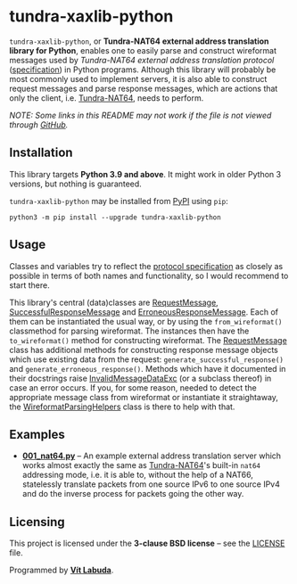 <!--
Copyright (c) 2022 Vít Labuda. All rights reserved.

Redistribution and use in source and binary forms, with or without modification, are permitted provided that the
following conditions are met:
 1. Redistributions of source code must retain the above copyright notice, this list of conditions and the following
    disclaimer.
 2. Redistributions in binary form must reproduce the above copyright notice, this list of conditions and the
    following disclaimer in the documentation and/or other materials provided with the distribution.
 3. Neither the name of the copyright holder nor the names of its contributors may be used to endorse or promote
    products derived from this software without specific prior written permission.

THIS SOFTWARE IS PROVIDED BY THE COPYRIGHT HOLDERS AND CONTRIBUTORS "AS IS" AND ANY EXPRESS OR IMPLIED WARRANTIES,
INCLUDING, BUT NOT LIMITED TO, THE IMPLIED WARRANTIES OF MERCHANTABILITY AND FITNESS FOR A PARTICULAR PURPOSE ARE
DISCLAIMED. IN NO EVENT SHALL THE COPYRIGHT HOLDER OR CONTRIBUTORS BE LIABLE FOR ANY DIRECT, INDIRECT, INCIDENTAL,
SPECIAL, EXEMPLARY, OR CONSEQUENTIAL DAMAGES (INCLUDING, BUT NOT LIMITED TO, PROCUREMENT OF SUBSTITUTE GOODS OR
SERVICES; LOSS OF USE, DATA, OR PROFITS; OR BUSINESS INTERRUPTION) HOWEVER CAUSED AND ON ANY THEORY OF LIABILITY,
WHETHER IN CONTRACT, STRICT LIABILITY, OR TORT (INCLUDING NEGLIGENCE OR OTHERWISE) ARISING IN ANY WAY OUT OF THE USE
OF THIS SOFTWARE, EVEN IF ADVISED OF THE POSSIBILITY OF SUCH DAMAGE.
-->

# tundra-xaxlib-python
`tundra-xaxlib-python`, or **Tundra-NAT64 external address translation library for Python**, enables one to easily 
parse and construct wireformat messages used by _Tundra-NAT64 external address translation protocol_
([specification](https://github.com/vitlabuda/tundra-nat64/blob/main/external_addr_xlat/EXTERNAL-ADDR-XLAT-PROTOCOL.md))
in Python programs. Although this library will probably be most commonly used to implement servers, it is also
able to construct request messages and parse response messages, which are actions that only the client, i.e.
[Tundra-NAT64](https://github.com/vitlabuda/tundra-nat64), needs to perform.

_NOTE: Some links in this README may not work if the file is not viewed through 
[GitHub](https://github.com/vitlabuda/tundra-xaxlib-python/blob/main/README.md)._



## Installation
This library targets **Python 3.9 and above**. It might work in older Python 3 versions, but nothing is guaranteed.  

`tundra-xaxlib-python` may be installed from [PyPI](https://pypi.org/project/tundra-xaxlib-python/) using `pip`:
```shell
python3 -m pip install --upgrade tundra-xaxlib-python
```



## Usage
Classes and variables try to reflect the 
[protocol specification](https://github.com/vitlabuda/tundra-nat64/blob/main/external_addr_xlat/EXTERNAL-ADDR-XLAT-PROTOCOL.md)
as closely as possible in terms of both names and functionality, so I would recommend to start there.

This library's central (data)classes are [RequestMessage](src/tundra_xaxlib/v1/RequestMessage.py),
[SuccessfulResponseMessage](src/tundra_xaxlib/v1/SuccessfulResponseMessage.py) and
[ErroneousResponseMessage](src/tundra_xaxlib/v1/ErroneousResponseMessage.py). Each of them can be instantiated the 
usual way, or by using the `from_wireformat()` classmethod for parsing wireformat. The instances then have the 
`to_wireformat()` method for constructing wireformat. The [RequestMessage](src/tundra_xaxlib/v1/RequestMessage.py)
class has additional methods for constructing response message objects which use existing data from the request:
`generate_successful_response()` and `generate_erroneous_response()`. Methods which have it documented in their 
docstrings raise [InvalidMessageDataExc](src/tundra_xaxlib/exc/InvalidMessageDataExc.py) (or a subclass thereof) in 
case an error occurs. If you, for some reason, needed to detect the appropriate message class from wireformat or 
instantiate it straightaway, the [WireformatParsingHelpers](src/tundra_xaxlib/v1/WireformatParsingHelpers.py) class 
is there to help with that.



## Examples
- **[001_nat64.py](examples/001_nat64.py)** – An example external address translation server which works almost exactly 
  the same as [Tundra-NAT64](https://github.com/vitlabuda/tundra-nat64)'s built-in `nat64` addressing mode, i.e. it is 
  able to, without the help of a NAT66, statelessly translate packets from one source IPv6 to one source IPv4 and do 
  the inverse process for packets going the other way.



## Licensing
This project is licensed under the **3-clause BSD license** – see the [LICENSE](LICENSE) file.

Programmed by **[Vít Labuda](https://vitlabuda.cz/)**.
